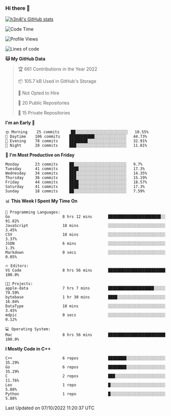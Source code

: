 ### Hi there 👋

[![h3n4l's GitHub stats](https://github-readme-stats.vercel.app/api?username=h3n4l&count_private=true&show_icons=true&theme=radical)](https://github.com/h3n4l/github-readme-stats)

<!--START_SECTION:waka-->
![Code Time](http://img.shields.io/badge/Code%20Time-722%20hrs%201%20min-blue)

![Profile Views](http://img.shields.io/badge/Profile%20Views-5-blue)

![Lines of code](https://img.shields.io/badge/From%20Hello%20World%20I%27ve%20Written-44%20Thousand%20lines%20of%20code-blue)

**🐱 My GitHub Data** 

> 🏆 661 Contributions in the Year 2022
 > 
> 📦 105.7 kB Used in GitHub's Storage 
 > 
> 🚫 Not Opted to Hire
 > 
> 📜 20 Public Repositories 
 > 
> 🔑 15 Private Repositories  
 > 
**I'm an Early 🐤** 

```text
🌞 Morning    25 commits     ██░░░░░░░░░░░░░░░░░░░░░░░   10.55% 
🌆 Daytime    106 commits    ███████████░░░░░░░░░░░░░░   44.73% 
🌃 Evening    78 commits     ████████░░░░░░░░░░░░░░░░░   32.91% 
🌙 Night      28 commits     ███░░░░░░░░░░░░░░░░░░░░░░   11.81%

```
📅 **I'm Most Productive on Friday** 

```text
Monday       23 commits     ██░░░░░░░░░░░░░░░░░░░░░░░   9.7% 
Tuesday      41 commits     ████░░░░░░░░░░░░░░░░░░░░░   17.3% 
Wednesday    34 commits     ███░░░░░░░░░░░░░░░░░░░░░░   14.35% 
Thursday     36 commits     ███░░░░░░░░░░░░░░░░░░░░░░   15.19% 
Friday       44 commits     ████░░░░░░░░░░░░░░░░░░░░░   18.57% 
Saturday     41 commits     ████░░░░░░░░░░░░░░░░░░░░░   17.3% 
Sunday       18 commits     ██░░░░░░░░░░░░░░░░░░░░░░░   7.59%

```


📊 **This Week I Spent My Time On** 

```text
💬 Programming Languages: 
Go                       8 hrs 12 mins       ███████████████████████░░   91.82% 
JavaScript               18 mins             ░░░░░░░░░░░░░░░░░░░░░░░░░   3.45% 
CSV                      18 mins             ░░░░░░░░░░░░░░░░░░░░░░░░░   3.37% 
JSON                     6 mins              ░░░░░░░░░░░░░░░░░░░░░░░░░   1.3% 
Markdown                 0 secs              ░░░░░░░░░░░░░░░░░░░░░░░░░   0.05%

🔥 Editors: 
VS Code                  8 hrs 56 mins       █████████████████████████   100.0%

🐱‍💻 Projects: 
apple-data               7 hrs 7 mins        ████████████████████░░░░░   79.59% 
bytebase                 1 hr 30 mins        ████░░░░░░░░░░░░░░░░░░░░░   16.84% 
DataType                 18 mins             ░░░░░░░░░░░░░░░░░░░░░░░░░   3.45% 
mdpic                    0 secs              ░░░░░░░░░░░░░░░░░░░░░░░░░   0.12%

💻 Operating System: 
Mac                      8 hrs 56 mins       █████████████████████████   100.0%

```

**I Mostly Code in C++** 

```text
C++                      6 repos             ████████░░░░░░░░░░░░░░░░░   35.29% 
Go                       6 repos             ████████░░░░░░░░░░░░░░░░░   35.29% 
C                        2 repos             ███░░░░░░░░░░░░░░░░░░░░░░   11.76% 
Lex                      1 repo              █░░░░░░░░░░░░░░░░░░░░░░░░   5.88% 
Python                   1 repo              █░░░░░░░░░░░░░░░░░░░░░░░░   5.88%

```



 Last Updated on 07/10/2022 11:20:37 UTC
<!--END_SECTION:waka-->

